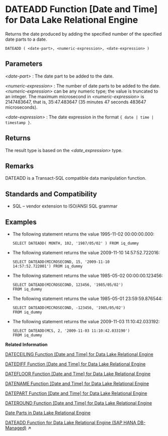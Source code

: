 <!-- loioa5449deb84f210159a75e748a099539f -->

# DATEADD Function \[Date and Time\] for Data Lake Relational Engine

Returns the date produced by adding the specified number of the specified date parts to a date.



```
DATEADD ( <date-part>, <numeric-expression>, <date-expression> )
```



<a name="loioa5449deb84f210159a75e748a099539f__DATEADD_parm1"/>

## Parameters

 *<date-part\>*
 :   The date part to be added to the date.

  *<numeric-expression\>*
 :   The number of date parts to be added to the date. *<numeric-expression\>* can be any numeric type; the value is truncated to an integer. The maximum microsecond in *<numeric-expression\>* is 2147483647, that is, 35:47.483647 \(35 minutes 47 seconds 483647 microseconds\).

  *<date-expression\>*
 :   The date expression in the format `{ date | time | timestamp }`.

 

<a name="loioa5449deb84f210159a75e748a099539f__DATEADD_retunrs1"/>

## Returns

The result type is based on the *<date\_expression\>* type.



<a name="loioa5449deb84f210159a75e748a099539f__DATEADD_remarks1"/>

## Remarks

DATEADD is a Transact-SQL compatible data manipulation function.



<a name="loioa5449deb84f210159a75e748a099539f__DATEADD_standards1"/>

## Standards and Compatibility

-   SQL – vendor extension to ISO/ANSI SQL grammar



<a name="loioa5449deb84f210159a75e748a099539f__DATEADD_examles1"/>

## Examples

-   The following statement returns the value 1995-11-02 00:00:00.000:

    ```
    SELECT DATEADD( MONTH, 102, '1987/05/02' ) FROM iq_dummy
    ```

-   The following statement returns the value 2009-11-10 14:57:52.722016:

    ```
    SELECT DATEADD(MICROSECOND, 15, '2009-11-10
    14:57:52.722001') FROM iq_dummy
    ```

-   The following statement returns the value 1985-05-02 00:00:00.123456:

    ```
    SELECT DATEADD(MICROSECOND, 123456, '1985/05/02')
    FROM iq_dummy
    ```

-   The following statement returns the value 1985-05-01 23:59:59.876544:

    ```
    SELECT DATEADD(MICROSECOND, -123456, '1985/05/02')
    FROM iq_dummy
    ```

-   The following statement returns the value 2009-11-03 11:10:42.033192:

    ```
    SELECT DATEADD(MCS, 2, '2009-11-03 11:10:42.033190')
    FROM iq_dummy
    ```


**Related Information**  


[DATECEILING Function \[Date and Time\] for Data Lake Relational Engine](dateceiling-function-date-and-time-for-data-lake-relational-engine-a545210.md "Calculates a new date, time, or datetime value by increasing the provided value up to the nearest larger value of the specified granularity.")

[DATEDIFF Function \[Date and Time\] for Data Lake Relational Engine](datediff-function-date-and-time-for-data-lake-relational-engine-a545a63.md "Returns the interval between two dates.")

[DATEFLOOR Function \[Date and Time\] for Data Lake Relational Engine](datefloor-function-date-and-time-for-data-lake-relational-engine-a5462b6.md "Calculates a new date, time, or datetime value by reducing the provided value down to the nearest lower value of the specified multiple with the specified granularity.")

[DATENAME Function \[Date and Time\] for Data Lake Relational Engine](datename-function-date-and-time-for-data-lake-relational-engine-a5472b7.md "Returns the name of the specified part (such as the month “June”) of a date/time value, as a character string.")

[DATEPART Function \[Date and Time\] for Data Lake Relational Engine](datepart-function-date-and-time-for-data-lake-relational-engine-a547b06.md "Returns an integer value for the specified part of a date/time value.")

[DATEROUND Function \[Date and Time\] for Data Lake Relational Engine](dateround-function-date-and-time-for-data-lake-relational-engine-a5483a3.md "Calculates a new date, time, or datetime value by rounding the provided value up or down to the nearest multiple of the specified value with the specified granularity.")

[Date Parts in Data Lake Relational Engine](date-parts-in-data-lake-relational-engine-a52b8dd.md "Many of the date functions use dates built from date parts.")

[DATEADD Function for Data Lake Relational Engine (SAP HANA DB-Managed)](https://help.sap.com/viewer/a898e08b84f21015969fa437e89860c8/2023_1_QRC/en-US/202015428c2c49239a2aec8d572a0613.html "Returns the date produced by adding the specified number of the specified date parts to a date.") :arrow_upper_right:


